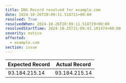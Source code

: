 ```yaml
---
title: DNS Record resolved for example.com
date: 2024-10-26T20:09:11.518721+00:00
resolved: True
resolvedWhen: 2024-10-26T20:09:11.518729+00:00
resolvedStartTime: 2024-10-25T21:09:43.191474+00:00
severity: notice
affected:
  - example.com
section: issue
---
```


| Expected Record  | Actual Record  |
|------------------|----------------|
| 93.184.215.14 | 93.184.215.14 |
